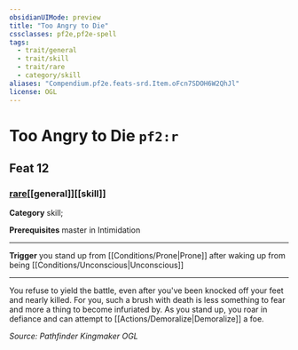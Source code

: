 ```yaml
---
obsidianUIMode: preview
title: "Too Angry to Die"
cssclasses: pf2e,pf2e-spell
tags:
  - trait/general
  - trait/skill
  - trait/rare
  - category/skill
aliases: "Compendium.pf2e.feats-srd.Item.oFcn7SDOH6W2QhJl"
license: OGL
---
```

# Too Angry to Die `pf2:r`
## Feat 12
### [rare](rare "Rare Rarity Trait")[[general]][[skill]]

**Category** skill; 



**Prerequisites** master in Intimidation
* * *
**Trigger** you stand up from [[Conditions/Prone|Prone]] after waking up from being [[Conditions/Unconscious|Unconscious]]

* * *

You refuse to yield the battle, even after you've been knocked off your feet and nearly killed. For you, such a brush with death is less something to fear and more a thing to become infuriated by. As you stand up, you roar in defiance and can attempt to [[Actions/Demoralize|Demoralize]] a foe.

*Source: Pathfinder Kingmaker*
*OGL*
